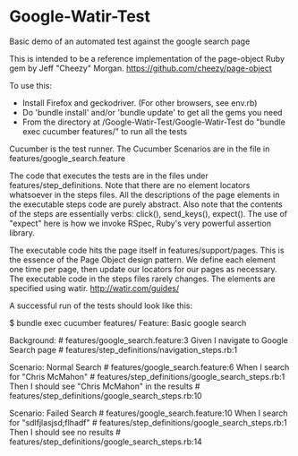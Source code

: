 # Google-Watir-Test
Basic demo of an automated test against the google search page

This is intended to be a reference implementation of the page-object Ruby gem by Jeff "Cheezy" Morgan. https://github.com/cheezy/page-object

To use this: 
* Install Firefox and geckodriver. (For other browsers, see env.rb)
* Do 'bundle install' and/or 'bundle update' to get all the gems you need
* From the directory at /Google-Watir-Test/Google-Watir-Test do "bundle exec cucumber features/" to run all the tests

Cucumber is the test runner. The Cucumber Scenarios are in the file in features/google_search.feature

The code that executes the tests are in the files under features/step_definitions. Note that there are no element locators whatsoever in the steps files. All the descriptions of the page elements in the executable steps code are purely abstract. Also note that the contents of the steps are essentially verbs: click(), send_keys(), expect(). The use of "expect" here is how we invoke RSpec, Ruby's very powerful assertion library. 

The executable code hits the page itself in features/support/pages. This is the essence of the Page Object design pattern. We define each element one time per page, then update our locators for our pages as necessary. The executable code in the steps files rarely changes. The elements are specified using watir. http://watir.com/guides/

A successful run of the tests should look like this: 

$ bundle exec cucumber features/
Feature: Basic google search

  Background:                              # features/google_search.feature:3
    Given I navigate to Google Search page # features/step_definitions/navigation_steps.rb:1

  Scenario: Normal Search                            # features/google_search.feature:6
    When I search for "Chris McMahon"                # features/step_definitions/google_search_steps.rb:1
    Then I should see "Chris McMahon" in the results # features/step_definitions/google_search_steps.rb:10

  Scenario: Failed Search                  # features/google_search.feature:10
    When I search for "sdlfjlasjsd;flhadf" # features/step_definitions/google_search_steps.rb:1
    Then I should see no results           # features/step_definitions/google_search_steps.rb:14